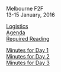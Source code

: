  Melbourne F2F  
 13-15 January, 2016  

[Logistics](https://github.com/w3ctag/meetings/blob/gh-pages/2016/01-mel/arrangements.md)  
[Agenda](https://github.com/w3ctag/meetings/blob/gh-pages/2016/01-mel/agenda.md)  
[Required Reading](https://github.com/w3ctag/meetings/blob/gh-pages/2016/01-mel/reading.md)

[Minutes for Day 1](https://github.com/w3ctag/meetings/blob/gh-pages/2016/01-mel/minutes-day1.md)  
[Minutes for Day 2](https://github.com/w3ctag/meetings/blob/gh-pages/2016/01-mel/minutes-day2.md)  
[Minutes for Day 3](https://github.com/w3ctag/meetings/blob/gh-pages/2016/01-mel/minutes-day3.md)  
